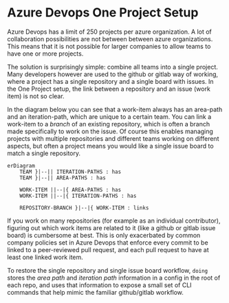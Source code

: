 # Azure Devops One Project Setup

Azure Devops has a limit of 250 projects per azure organization. A lot of collaboration possibilities are not between between azure organizations. This means that it is not possible for larger companies to allow teams to have one or more projects.

The solution is surprisingly simple: combine all teams into a single project. Many developers however are used to the github or gitlab way of working, where a project has a single repository and a single board with issues. In the One Project setup, the link between a repository and an issue (work item) is not so clear.

In the diagram below you can see that a work-item always has an area-path and an iteration-path, which are unique to a certain team. You can link a work-item to a *branch* of an existing repository, which is often a branch made specifically to work on the issue. Of course this enables managing projects with multiple repositories and different teams working on different aspects, but often a project means you would like a single issue board to match a single repository. 

```mermaid
erDiagram
    TEAM }|--|| ITERATION-PATHS : has
    TEAM }|--|| AREA-PATHS : has

    WORK-ITEM ||--|{ AREA-PATHS : has
    WORK-ITEM ||--|{ ITERATION-PATHS : has

    REPOSITORY-BRANCH }|--|{ WORK-ITEM : links
```

If you work on many repositories (for example as an individual contributor), figuring out which work items are related to it (like a github or gitlab issue board) is cumbersome at best. 
This is only exacerbated by common company policies set in Azure Devops that enforce every commit to be linked to a peer-reviewed pull request, and each pull request to have at least one linked work item. 

To restore the single repository and single issue board workflow, `doing` stores the *area path* and *iteration path* information in a config in the root of each repo, and uses that information to expose a small set of CLI commands that help mimic the familiar github/gitlab workflow.
